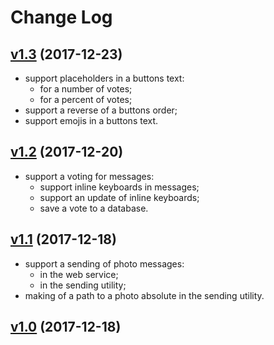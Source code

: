 # Change Log

## [v1.3](https://github.com/thewizardplusplus/telegram-bot/tree/v1.3) (2017-12-23)

- support placeholders in a buttons text:
  - for a number of votes;
  - for a percent of votes;
- support a reverse of a buttons order;
- support emojis in a buttons text.

## [v1.2](https://github.com/thewizardplusplus/telegram-bot/tree/v1.2) (2017-12-20)

- support a voting for messages:
  - support inline keyboards in messages;
  - support an update of inline keyboards;
  - save a vote to a database.

## [v1.1](https://github.com/thewizardplusplus/telegram-bot/tree/v1.1) (2017-12-18)

- support a sending of photo messages:
  - in the web service;
  - in the sending utility;
- making of a path to a photo absolute in the sending utility.

## [v1.0](https://github.com/thewizardplusplus/telegram-bot/tree/v1.0) (2017-12-18)
